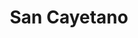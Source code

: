 ---
title: "San Cayetano"
url: /ciudad-autonoma-de-buenos-aires/san-cayetano-marcos-paz/
shop: panadería
---